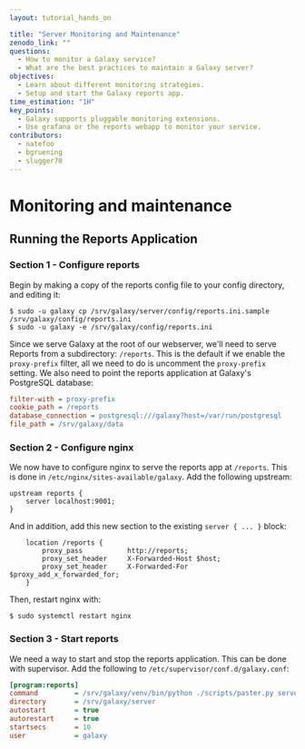 ```yaml
---
layout: tutorial_hands_on

title: "Server Monitoring and Maintenance"
zenodo_link: ""
questions:
  - How to monitor a Galaxy service?
  - What are the best practices to maintain a Galaxy server?
objectives:
  - Learn about different monitoring strategies.
  - Setup and start the Galaxy reports app.
time_estimation: "1H"
key_points:
  - Galaxy supports pluggable monitoring extensions.
  - Use grafana or the reports webapp to monitor your service.
contributors:
  - natefoo
  - bgruening
  - slugger70
---
```


# Monitoring and maintenance

## Running the Reports Application

### Section 1 - Configure reports

Begin by making a copy of the reports config file to your config directory, and editing it:

```console
$ sudo -u galaxy cp /srv/galaxy/server/config/reports.ini.sample /srv/galaxy/config/reports.ini
$ sudo -u galaxy -e /srv/galaxy/config/reports.ini
```

Since we serve Galaxy at the root of our webserver, we'll need to serve Reports from a subdirectory: `/reports`. This is the default if we enable the `proxy-prefix` filter, all we need to do is uncomment the `proxy-prefix` setting. We also need to point the reports application at Galaxy's PostgreSQL database:

```ini
filter-with = proxy-prefix
cookie_path = /reports
database_connection = postgresql:///galaxy?host=/var/run/postgresql
file_path = /srv/galaxy/data
```

### Section 2 - Configure nginx

We now have to configure nginx to serve the reports app at `/reports`. This is done in `/etc/nginx/sites-available/galaxy`. Add the following upstream:

```nginx
upstream reports {
    server localhost:9001;
}
```

And in addition, add this new section to the existing `server { ... }` block:

```nginx
    location /reports {
        proxy_pass           http://reports;
        proxy_set_header     X-Forwarded-Host $host;
        proxy_set_header     X-Forwarded-For  $proxy_add_x_forwarded_for;
    }
```

Then, restart nginx with:

```console
$ sudo systemctl restart nginx
```

### Section 3 - Start reports

We need a way to start and stop the reports application. This can be done with supervisor. Add the following to `/etc/supervisor/conf.d/galaxy.conf`:

```ini
[program:reports]
command         = /srv/galaxy/venv/bin/python ./scripts/paster.py serve /srv/galaxy/config/reports.ini --log-file=/srv/galaxy/log/reports.log
directory       = /srv/galaxy/server
autostart       = true
autorestart     = true
startsecs       = 10
user            = galaxy
```
